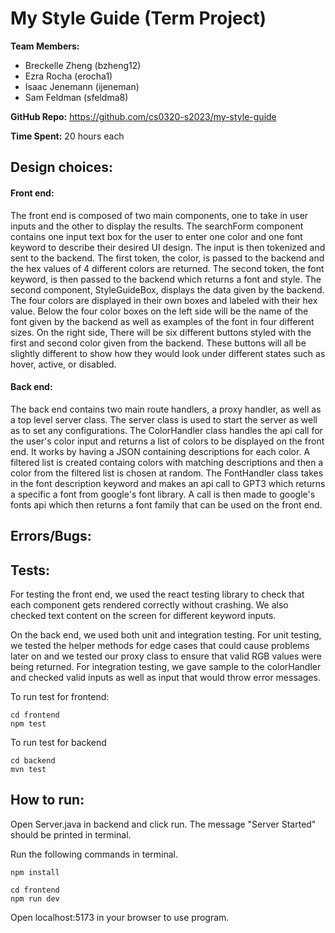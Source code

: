 # My Style Guide (Term Project)

**Team Members:** 
- Breckelle Zheng (bzheng12)
- Ezra Rocha (erocha1)
- Isaac Jenemann (ijeneman)
- Sam Feldman (sfeldma8)

**GitHub Repo:** https://github.com/cs0320-s2023/my-style-guide

**Time Spent:** 20 hours each

## Design choices:

#### Front end: 

The front end is composed of two main components, one to take in user inputs and the other to display the results. The searchForm component contains one input text box for the user to enter one color and one font keyword to describe their desired UI design. The input is then tokenized and sent to the backend. The first token, the color, is passed to the backend and the hex values of 4 different colors are returned. The second token, the font keyword, is then passed to the backend which returns a font and style. The second component, StyleGuideBox, displays the data given by the backend. The four colors are displayed in their own boxes and labeled with their hex value. Below the four color boxes on the left side will be the name of the font given by the backend as well as examples of the font in four different sizes. On the right side, There will be six different buttons styled with the first and second color given from the backend. These buttons will all be slightly different to show how they would look under different states such as hover, active, or disabled.

#### Back end:

The back end contains two main route handlers, a proxy handler, as well as a top level server class. The server class is used to start the server as well as to set any configurations. The ColorHandler class handles the api call for the user's color input and returns a list of colors to be displayed on the front end. It works by having a JSON containing descriptions for each color. A filtered list is created containg colors with matching descriptions and then a color from the filtered list is chosen at random. The FontHandler class takes in the font description keyword and makes an api call to GPT3 which returns a specific a font from google's font library. A call is then made to google's fonts api which then returns a font family that can be used on the front end.


## Errors/Bugs:

## Tests:

For testing the front end, we used the react testing library to check that each component gets rendered correctly without crashing. We also checked text content on the screen for different keyword inputs.

On the back end, we used both unit and integration testing. For unit testing, we tested the helper methods for edge cases that could cause problems later on and we tested our proxy class to ensure that valid RGB values were being returned. For integration testing, we gave sample to the colorHandler and checked valid inputs as well as input that would throw error messages.

To run test for frontend:
```
cd frontend
npm test
```

To run test for backend
```
cd backend
mvn test
```
## How to run:

Open Server.java in backend and click run. The message "Server Started" should be printed in terminal.

Run the following commands in terminal.

```
npm install

cd frontend
npm run dev

```

Open localhost:5173 in your browser to use program.




